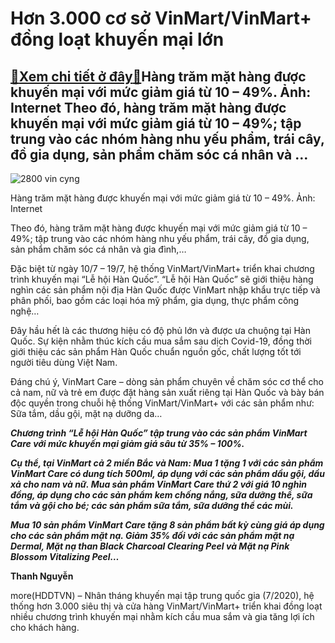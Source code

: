 Hơn 3.000 cơ sở VinMart/VinMart+ đồng loạt khuyến mại lớn
=========================================================

[:gift:Xem chi tiết ở đây:gift:](https://hddtvn.com/hon-3-000-co-so-vinmart-vinmart-dong-loat-khuyen-mai-lon/)Hàng trăm mặt hàng được khuyến mại với mức giảm giá từ 10 – 49%. Ảnh: Internet Theo đó, hàng trăm mặt hàng được khuyến mại với mức giảm giá từ 10 – 49%; tập trung vào các nhóm hàng nhu yếu phẩm, trái cây, đồ gia dụng, sản phẩm chăm sóc cá nhân và …
--------------------------------------------------------------------------------------------------------------------------------------------------------------------------------------------------------------------------------------------------------





![2800 vin cyng](https://haiquanonline.com.vn/stores/news_dataimages/thanhnt/072020/07/14/2800_vin_cYng.jpg?rt=20200707153512 "undefined")


Hàng trăm mặt hàng được khuyến mại với mức giảm giá từ 10 – 49%. Ảnh: Internet



Theo đó, hàng trăm mặt hàng được khuyến mại với mức giảm giá từ 10 – 49%; tập trung vào các nhóm hàng nhu yếu phẩm, trái cây, đồ gia dụng, sản phẩm chăm sóc cá nhân và gia đình,…


Đặc biệt từ ngày 10/7 – 19/7, hệ thống VinMart/VinMart+ triển khai chương trình khuyến mại “Lễ hội Hàn Quốc”. “Lễ hội Hàn Quốc” sẽ giới thiệu hàng nghìn các sản phẩm nội địa Hàn Quốc được VinMart nhập khẩu trực tiếp và phân phối, bao gồm các loại hóa mỹ phẩm, gia dụng, thực phẩm công nghệ…


Đây hầu hết là các thương hiệu có độ phủ lớn và được ưa chuộng tại Hàn Quốc. Sự kiện nhằm thúc kích cầu mua sắm sau dịch Covid-19, đồng thời giới thiệu các sản phẩm Hàn Quốc chuẩn nguồn gốc, chất lượng tốt tới người tiêu dùng Việt Nam.


Đáng chú ý, VinMart Care – dòng sản phẩm chuyên về chăm sóc cơ thể cho cả nam, nữ và trẻ em được đặt hàng sản xuất riêng tại Hàn Quốc và bày bán độc quyền trong chuỗi hệ thống VinMart/VinMart+ với các sản phẩm như: Sữa tắm, dầu gội, mặt nạ dưỡng da… 






***Chương trình “Lễ hội Hàn Quốc” tập trung vào các sản phẩm VinMart Care với mức khuyến mại giảm giá sâu từ 35% – 100%.***


***Cụ thể, tại VinMart cả 2 miền Bắc và Nam: Mua 1 tặng 1 với các sản phẩm VinMart Care có dung tích 500ml, áp dụng với các sản phẩm dầu gội, dầu xả cho nam và nữ. Mua sản phẩm VinMart Care thứ 2 với giá 10 nghìn đồng, áp dụng cho các sản phẩm kem chống nắng, sữa dưỡng thể, sữa tắm và gội cho bé; các sản phẩm sữa tắm, sữa dưỡng thể các mùi.***


***Mua 10 sản phẩm VinMart Care tặng 8 sản phẩm bất kỳ cùng giá áp dụng cho các sản phẩm mặt nạ. Giảm 35% đối với các sản phẩm mặt nạ Dermal, Mặt nạ than Black Charcoal Clearing Peel và Mặt nạ Pink Blossom Vitalizing Peel…***











**Thanh Nguyễn**



more(HDDTVN) – Nhân tháng khuyến mại tập trung quốc gia (7/2020), hệ thống hơn 3.000 siêu thị và cửa hàng VinMart/VinMart+ triển khai đồng loạt nhiều chương trình khuyến mại nhằm kích cầu mua sắm và gia tăng lợi ích cho khách hàng.

